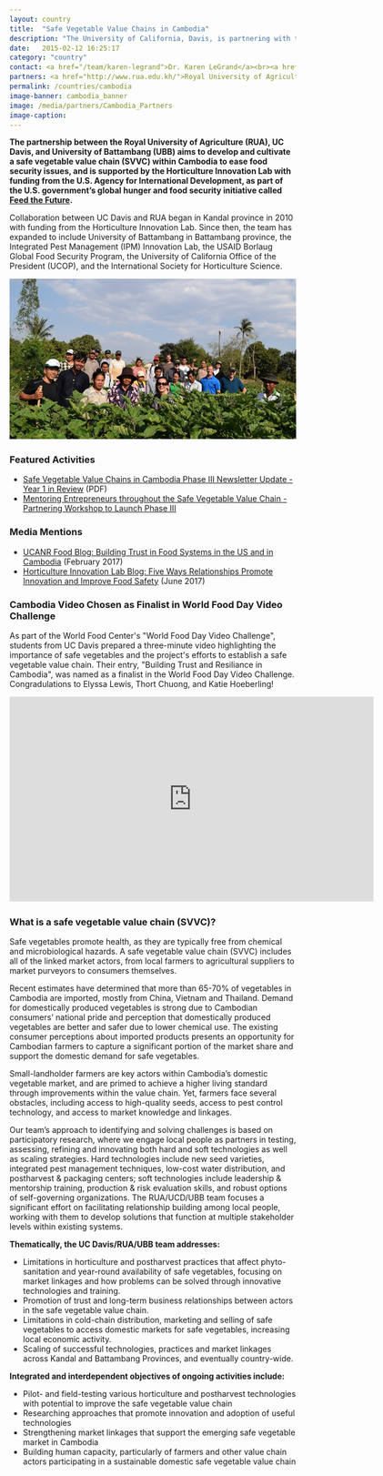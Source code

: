 ```yaml
---
layout: country
title:  "Safe Vegetable Value Chains in Cambodia"
description: "The University of California, Davis, is partnering with the Royal University of Agriculture and University of Battambang to assist Cambodian small-landholder farmers, linking farm production to market demand. "
date:   2015-02-12 16:25:17
category: "country"
contact: <a href="/team/karen-legrand">Dr. Karen LeGrand</a><br><a href="/team/glenn-young">Dr. Glenn Young</a><br><a href="/team/cary-trexler">Dr. Cary Trexler</a><br><a href="/team/g-david-miller">Dr. David Miller</a><br><a href="/team/james-e-hill">Dr. Jim Hill</a><br>
partners: <a href="http://www.rua.edu.kh/">Royal University of Agriculture, Phnom Penh</a><br><a href="http://ubb.edu.kh/">University of Battambang</a><br><a href="http://horticulture.ucdavis.edu/main/projects/cambodia-safe-vegetables.html">Horticulture Innovation Lab</a><br><a href="http://www.oired.vt.edu/ipmil/">Integrated Pest Management (IPM) Innovation Lab</a><br><a href="http://www.ucop.edu/">University of California Office of the President</a><br>
permalink: /countries/cambodia
image-banner: cambodia_banner
image: /media/partners/Cambodia_Partners
image-caption:
---
```


<b>The partnership between the Royal University of Agriculture (RUA), UC Davis, and University of Battambang (UBB) aims to develop and cultivate a safe vegetable value chain (SVVC) within Cambodia to ease food security issues, and is supported by the Horticulture Innovation Lab with funding from the U.S. Agency for International Development, as part of the U.S. government’s global hunger and food security initiative called <a href="https://feedthefuture.gov/">Feed the Future</a>.</b><br>

Collaboration between UC Davis and RUA began in Kandal province in 2010 with funding from the Horticulture Innovation Lab. Since then, the team has expanded to include University of Battambang in Battambang province, the Integrated Pest Management (IPM) Innovation Lab, the USAID Borlaug Global Food Security Program, the University of California Office of the President (UCOP), and the International Society for Horticulture Science. <br>

<img alt="The Cambodia project team in the field" src="/media/profiles/DSC_0062x.jpg">

### Featured Activities
- <a target="_blank" href="/media/files/Newsletter_Ph_III_Iss2.pdf"> Safe Vegetable Value Chains in Cambodia Phase III Newsletter Update - Year 1 in Review</a> (PDF)<br>
- <a href= "/profiles/Cambodia/SVVC_entrepreneurship">Mentoring Entrepreneurs throughout the Safe Vegetable Value Chain - Partnering Workshop to Launch Phase III</a><br>

### Media Mentions
- <a href="http://ucanr.edu/blogs/blogcore/postdetail.cfm?postnum=23237">UCANR Food Blog: Building Trust in Food Systems in the US and in Cambodia</a> (February 2017) <br>
- <a href="https://blog.horticulture.ucdavis.edu/2017/06/5-ways-relationships-promote-innovation-food-safety/">Horticulture Innovation Lab Blog: Five Ways Relationships Promote Innovation and Improve Food Safety</a> (June 2017) <br>

### Cambodia Video Chosen as Finalist in World Food Day Video Challenge
As part of the World Food Center's "World Food Day Video Challenge", students from UC Davis prepared a three-minute video highlighting the importance of safe vegetables and the project's efforts to establish a safe vegetable value chain. Their entry, "Building Trust and Resiliance in Cambodia", was named as a finalist in the World Food Day Video Challenge. Congradulations to Elyssa Lewis, Thort Chuong, and Katie Hoeberling!

<iframe width="640" height="360" src="https://www.youtube.com/embed/M9QeU2O-8cU" frameborder="0" allowfullscreen></iframe><br>

### What is a safe vegetable value chain (SVVC)?
Safe vegetables promote health, as they are typically free from chemical and microbiological hazards. A safe vegetable value chain (SVVC) includes all of the linked market actors, from local farmers to agricultural suppliers to market purveyors to consumers themselves. <br>

Recent estimates have determined that more than 65-70% of vegetables in Cambodia are imported, mostly from China, Vietnam and Thailand. Demand for domestically produced vegetables is strong due to Cambodian consumers’ national pride and perception that domestically produced vegetables are better and safer due to lower chemical use. The existing consumer perceptions about imported products presents an opportunity for Cambodian farmers to capture a significant portion of the market share and support the domestic demand for safe vegetables. <br>

Small-landholder farmers are key actors within Cambodia’s domestic vegetable market, and are primed to achieve a higher living standard through improvements within the value chain. Yet, farmers face several obstacles, including access to high-quality seeds, access to pest control technology, and access to market knowledge and linkages. <br>

Our team’s approach to identifying and solving challenges is based on participatory research, where we engage local people as partners in testing, assessing, refining and innovating both hard and soft technologies as well as scaling strategies. Hard technologies include new seed varieties, integrated pest management techniques, low-cost water distribution, and postharvest & packaging centers; soft technologies include leadership & mentorship training, production & risk evaluation skills, and robust options of self-governing organizations. The RUA/UCD/UBB team focuses a significant effort on facilitating relationship building among local people, working with them to develop solutions that function at multiple stakeholder levels within existing systems. <br>

<b>Thematically, the UC Davis/RUA/UBB team addresses:</b>
-	Limitations in horticulture and postharvest practices that affect phyto-sanitation and year-round availability of safe vegetables, focusing on market linkages and how problems can be solved through innovative technologies and training.
-	Promotion of trust and long-term business relationships between actors in the safe vegetable value chain.
-	Limitations in cold-chain distribution, marketing and selling of safe vegetables to access domestic markets for safe vegetables, increasing local economic activity.
-	Scaling of successful technologies, practices and market linkages across Kandal and Battambang Provinces, and eventually country-wide. <br>

<b>Integrated and interdependent objectives of ongoing activities include:</b>
-	Pilot- and field-testing various horticulture and postharvest technologies with potential to improve the safe vegetable value chain
-	Researching approaches that promote innovation and adoption of useful technologies
-	Strengthening market linkages that support the emerging safe vegetable market in Cambodia
-	Building human capacity, particularly of farmers and other value chain actors participating in a sustainable domestic safe vegetable value chain




<!--
<div class="relatedprojects">

<h3>Related Activities</h3>
	{% for post in site.tags.cambodia limit:3 %}
	<a class="post-link" href="{{ post.url | prepend: site.baseurl }}">
	    <div class="relatedprojects__card">
	        <h4>
	              {{ post.title }}
	            </h4>
	        <p class="feed-description">{{ post.description }}</p>
	        <p class="primary-color">Learn More</p>
	    </div>
    </a>
    {% endfor %}
</div>   -->

